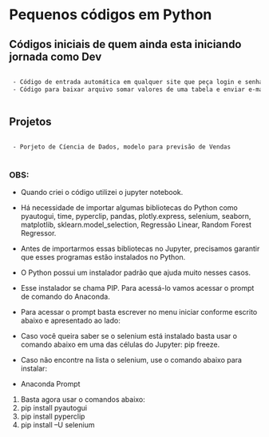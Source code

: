 # Pequenos códigos em Python 

## Códigos iniciais de quem ainda esta iniciando jornada como Dev

```sh

 - Código de entrada automática em qualquer site que peça login e senha.
 - Código para baixar arquivo somar valores de uma tabela e enviar e-mail de relatorio.
 
 ```
 
 ## Projetos
 
 ```sh
 
  - Porjeto de Cíencia de Dados, modelo para previsão de Vendas 
  
```
 
### OBS: 
  
 - Quando criei o código utilizei o jupyter notebook.
 - Há necessidade de importar algumas bibliotecas do Python como  pyautogui, time,  pyperclip, pandas,  plotly.express, selenium, seaborn, matplotlib, sklearn.model_selection, Regressão Linear, Random Forest Regressor.
 
  - Antes de importarmos essas bibliotecas no Jupyter, precisamos garantir que esses programas estão instalados no Python.
 - O Python possui um instalador padrão que ajuda muito nesses casos.
 - Esse instalador se chama PIP. Para acessá-lo vamos acessar o prompt de comando do Anaconda.
 - Para acessar o prompt basta escrever no menu iniciar conforme escrito abaixo e apresentado ao lado:
 - Caso você queira saber se o selenium está instalado basta usar o comando abaixo em uma das células do Jupyter: pip freeze.
 - Caso não encontre na lista o selenium, use o
comando abaixo para instalar:

 - Anaconda Prompt
 1. Basta agora usar o comandos abaixo:
 2. pip install pyautogui
 3. pip install pyperclip
 4. pip install –U selenium